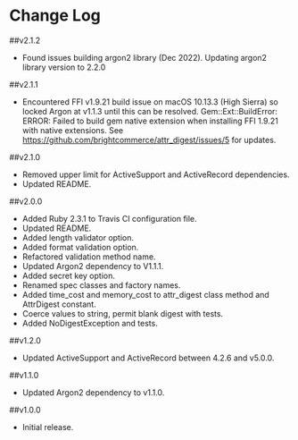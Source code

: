 # Change Log

##v2.1.2
- Found issues building argon2 library (Dec 2022). Updating argon2 library version to 2.2.0

##v2.1.1
- Encountered FFI v1.9.21 build issue on macOS 10.13.3 (High Sierra) so locked Argon at v1.1.3 until this can be resolved. Gem::Ext::BuildError: ERROR: Failed to build gem native extension when installing FFI 1.9.21 with native extensions. See https://github.com/brightcommerce/attr_digest/issues/5 for updates.

##v2.1.0
- Removed upper limit for ActiveSupport and ActiveRecord dependencies.
- Updated README.

##v2.0.0
- Added Ruby 2.3.1 to Travis CI configuration file.
- Updated README.
- Added length validator option.
- Added format validation option.
- Refactored validation method name.
- Updated Argon2 dependency to V1.1.1.
- Added secret key option.
- Renamed spec classes and factory names.
- Added time_cost and memory_cost to attr_digest class method and AttrDigest constant.
- Coerce values to string, permit blank digest with tests.
- Added NoDigestException and tests.

##v1.2.0
- Updated ActiveSupport and ActiveRecord between 4.2.6 and v5.0.0.

##v1.1.0
- Updated Argon2 dependency to v1.1.0.

##v1.0.0
- Initial release.
